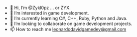 - 👋 Hi, I’m @Zykl0pz ... or ZYX.
- 👀 I’m interested in game development.
- 🌱 I’m currently learning C#, C++, Ruby, Python and Java.
- 💞️ I’m looking to collaborate on game development projects.
- 📫 How to reach me leonardodavidgamedev@gmail.com

<!---
Zykl0pz/Zykl0pz is a ✨ special ✨ repository because its `README.md` (this file) appears on your GitHub profile.
You can click the Preview link to take a look at your changes.
--->
